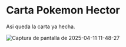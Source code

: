 # Carta Pokemon Hector
Asi queda la carta ya hecha.

![Captura de pantalla de 2025-04-11 11-48-27](https://github.com/user-attachments/assets/655a2f8d-c663-4b16-a1ea-3ace899acf63)
